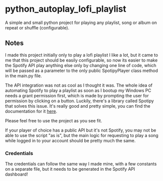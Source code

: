 # python_autoplay_lofi_playlist
A simple and small python project for playing any playlist, song or album on repeat or shuffle (configurable).

## Notes 

I made this project initially only to play a lofi playlist I like a lot, but it came to me that this project should be easily configurable, so now its easier to make the Spotify API play anything else only by changing one line of code, which will be passed as a parameter to the only public SpotipyPlayer class method in the main.py file.

The API integration was not as cool as I thought it was. The whole idea of automating Spotify to play a playlist as soon as I bootup my Windows PC needs a grant permission first, which is made by prompting the user for permission by clicking on a button. Luckily, there's a library called Spotipy that solves this issue. It's really good and pretty simple, you can find the documentation for it [here](https://spotipy.readthedocs.io/en/2.12.0/).

Please feel free to use the project as you see fit.

If your player of choice has a public API but it's not Spotify, you may not be able to use the script "as is", but the main logic for requesting to play a song while logged in to your account should be pretty much the same.

### Credentials

The credentials can follow the same way I made mine, with a few constants on a separate file, but it needs to be generated in the Spotify API dashboard!
